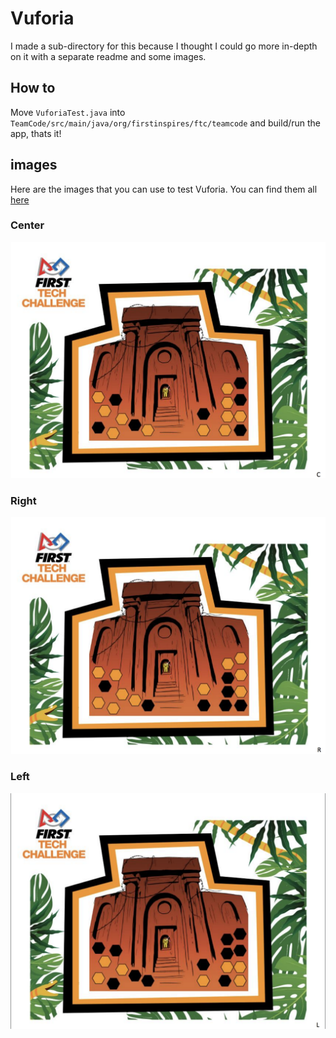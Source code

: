# Vuforia
I made a sub-directory for this because I thought I could go more in-depth on it with a separate readme and some images.

## How to
Move `VuforiaTest.java` into `TeamCode/src/main/java/org/firstinspires/ftc/teamcode` and build/run the app, thats it!

## images
Here are the images that you can use to test Vuforia. You can find them all [here](https://firstinspiresst01.blob.core.windows.net/ftc/vumark-us.pdf)

### Center
![c](https://github.com/redshiftrobotics/lib/raw/master/Vuforia/images/c.png)
### Right
![c](https://github.com/redshiftrobotics/lib/raw/master/Vuforia/images/r.png)
### Left
![c](https://github.com/redshiftrobotics/lib/raw/master/Vuforia/images/l.png)
